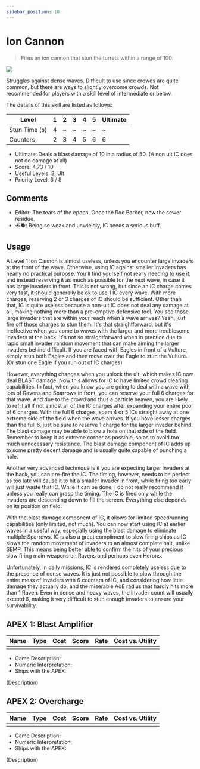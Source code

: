 ```yaml
---
sidebar_position: 10
---
```


# Ion Cannon

> Fires an ion cannon that stun the turrets within a range of 100.

<img src="/terms/ic.png" style={{zoom:1.25}}/>

Struggles against dense waves. Difficult to use since crowds are quite common, but there are ways to slightly overcome crowds. Not recommended for players with a skill level of intermediate or below.

The details of this skill are listed as follows:

| Level         | 1    | 2    | 3    | 4    | 5    | Ultimate |
| ------------- | ---- | ---- | ---- | ---- | ---- | -------- |
| Stun Time (s) | 4    | ~    | ~    | ~    | ~    | ~        |
| Counters      | 2    | 3    | 4    | 5    | 6    | 6        |

- Ultimate: Deals a blast damage of 10 in a radius of 50. (A non ult IC does not do damage at all)
- Score: 4.73 / 10
- Useful Levels: 3, Ult
- Priority Level: 6 / 8

## Comments

- Editor: The tears of the epoch. Once the Roc Barber, now the sewer residue.
- ☀🐕: Being so weak and unwieldly, IC needs a serious buff.

## Usage

A Level 1 Ion Cannon is almost useless, unless you encounter large invaders at the front of the wave. Otherwise, using IC against smaller invaders has nearly no practical purpose. You'll find yourself not really needing to use it, and instead reserving it as much as possible for the next wave, in case it has large invaders in front. This is not wrong, but since an IC charge comes very fast, it should generally be ok to use 1 IC every wave. With more charges, reserving 2 or 3 charges of IC should be sufficient. Other than that, IC is quite useless because a non-ult IC does not deal any damage at all, making nothing more than a pre-emptive defensive tool. You see those large invaders that are within your reach when a wave arrives? Yeah, just fire off those charges to stun them. It's that straightforward, but it's ineffective when you come to waves with the larger and more troublesome invaders at the back. It's not so straightforward when in practice due to rapid small invader random movement that can make aiming the larger invaders behind difficult. If you are faced with Eagles in front of a Vulture, simply stun both Eagles and then move over the Eagle to stun the Vulture. (Or stun one Eagle if you run out of IC charges)

However, everything changes when you unlock the ult, which makes IC now deal BLAST damage. Now this allows for IC to have limited crowd clearing capabilities. In fact, when you know you are going to deal with a wave with lots of Ravens and Sparrows in front, you can reserve your full 6 charges for that wave. And due to the crowd and thus a particle heaven, you are likely to refill all if not almost all of the IC charges after expanding your entire pool of 6 charges. With the full 6 charges, spam 4 or 5 ICs straight away at one extreme side of the field when the wave arrives. If you have lesser charges than the full 6, just be sure to reserve 1 charge for the larger invader behind. The blast damage may be able to blow a hole on that side of the field. Remember to keep it as extreme corner as possible, so as to avoid too much unnecessary resistance. The blast damage component of IC adds up to some pretty decent damage and is usually quite capable of punching a hole.

Another very advanced technique is if you are expecting larger invaders at the back, you can pre-fire the IC. The timing, however, needs to be perfect as too late will cause it to hit a smaller invader in front, while firing too early will just waste that IC. While it can be done, I do not really recommend it unless you really can grasp the timing. The IC is fired only while the invaders are descending down to fill the screen. Everything else depends on its position on field.

With the blast damage component of IC, it allows for limited speedrunning capabilities (only limited, not much). You can now start using IC at earlier waves in a useful way, especially using the blast damage to eliminate multiple Sparrows. IC is also a great compliment to slow firing ships as IC slows the random movement of invaders to an almost complete halt, unlike SEMP. This means being better able to confirm the hits of your precious slow firing main weapons on Ravens and perhaps even Herons.

Unfortunately, in daily missions, IC is rendered completely useless due to the presence of dense waves. It is just not possible to plow through the entire mess of invaders with 6 counters of IC, and considering how little damage they actually do, and the miserable AoE radius that hardly hits more than 1 Raven. Even in dense and heavy waves, the invader count will usually exceed 6, making it very difficult to stun enough invaders to ensure your survivability.


## APEX 1: Blast Amplifier

| Name | Type | Cost | Score | Rate | Cost vs. Utility |
| ---- | ---- | ---- | ----- | ---- | ---------------- |
|      |      |      |       |      |                  |

- Game Description:
- Numeric Interpretation:
- Ships with the APEX:

(Description)

## APEX 2: Overcharge

| Name | Type | Cost | Score | Rate | Cost vs. Utility |
| ---- | ---- | ---- | ----- | ---- | ---------------- |
|      |      |      |       |      |                  |

- Game Description:
- Numeric Interpretation:
- Ships with the APEX:

(Description)

